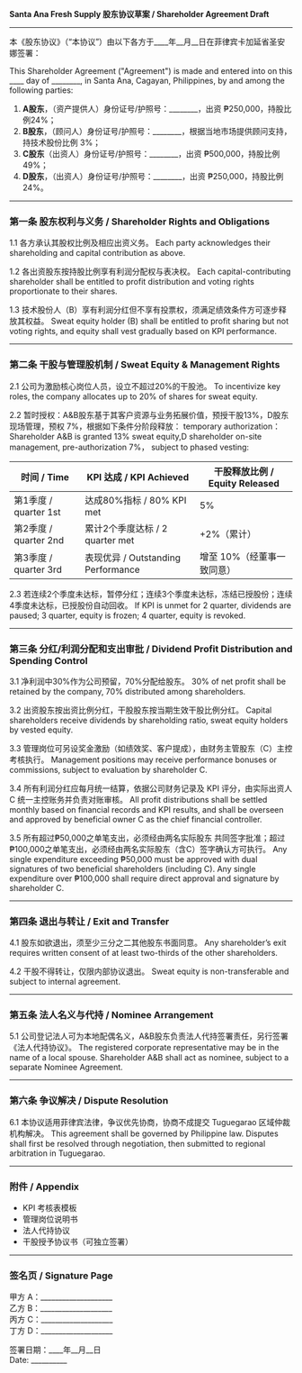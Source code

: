 **Santa Ana Fresh Supply 股东协议草案 / Shareholder Agreement Draft**

---

本《股东协议》（“本协议”）由以下各方于\_\_\_\_年\_\_月\_\_日在菲律宾卡加延省圣安娜签署：

This Shareholder Agreement ("Agreement") is made and entered into on this \_\_\_\_ day of \_\_\_\_\_\_\_\_, in Santa Ana, Cagayan, Philippines, by and among the following parties:

1. **A股东**，（资产提供人）身份证号/护照号：\_\_\_\_\_\_\_\_，出资 ₱250,000，持股比例24%；
2. **B股东**，（顾问人）身份证号/护照号：\_\_\_\_\_\_\_\_，根据当地市场提供顾问支持，持技术股份比例 3%；
3. **C股东**（出资人）身份证号/护照号：\_\_\_\_\_\_\_\_，出资 ₱500,000，持股比例49%；
4. **D股东**，（出资人）身份证号/护照号：\_\_\_\_\_\_\_\_，出资 ₱250,000，持股比例24%。

---

### 第一条 股东权利与义务 / Shareholder Rights and Obligations

1.1 各方承认其股权比例及相应出资义务。
Each party acknowledges their shareholding and capital contribution as above.

1.2 各出资股东按持股比例享有利润分配权与表决权。
Each capital-contributing shareholder shall be entitled to profit distribution and voting rights proportionate to their shares.

1.3  技术股份人（B）享有利润分红但不享有投票权，须满足绩效条件方可逐步释放其权益。
Sweat equity holder (B) shall be entitled to profit sharing but not voting rights, and equity shall vest gradually based on KPI performance.

---

### 第二条 干股与管理股机制 / Sweat Equity & Management Rights

2.1 公司为激励核心岗位人员，设立不超过20%的干股池。
To incentivize key roles, the company allocates up to 20% of shares for sweat equity.

2.2 暂时授权：A&B股东基于其客户资源与业务拓展价值，预授干股13%，D股东现场管理，预权 7%，根据如下条件分阶段释放：
temporary authorization： Shareholder A&B is granted 13% sweat equity,D shareholder on-site management, pre-authorization 7%， subject to phased vesting:

| 时间 / Time        | KPI 达成 / KPI Achieved          | 干股释放比例 / Equity Released |
| ---------------- | ------------------------------ | ------------------------ |
| 第1季度 / quarter 1st   | 达成80%指标 / 80% KPI met          | 5%                       |
| 第2季度 / quarter 2nd   | 累计2个季度达标 / 2 quarter met          | +2%（累计）                |
| 第3季度 / quarter 3rd | 表现优异 / Outstanding Performance | 增至 10%（经董事一致同意）        |

2.3 若连续2个季度未达标，暂停分红；连续3个季度未达标，冻结已授股份；连续4季度未达标，已授股份自动回收。
If KPI is unmet for 2 quarter, dividends are paused; 3 quarter, equity is frozen; 4 quarter, equity is revoked.

---

### 第三条 分红/利润分配和支出审批 / Dividend Profit Distribution and Spending Control 

3.1 净利润中30%作为公司预留，70%分配给股东。
30% of net profit shall be retained by the company, 70% distributed among shareholders.

3.2 出资股东按出资比例分红，干股股东按当期生效干股比例分红。
Capital shareholders receive dividends by shareholding ratio, sweat equity holders by vested equity.

3.3 管理岗位可另设奖金激励（如绩效奖、客户提成），由财务主管股东（C）主控考核执行。
Management positions may receive performance bonuses or commissions, subject to evaluation by shareholder C.

3.4 所有利润分红应每月统一结算，依据公司财务记录及 KPI 评分，由实际出资人 C 统一主控账务并负责对账审核。
All profit distributions shall be settled monthly based on financial records and KPI results, and shall be overseen and approved by beneficial owner C as the chief financial controller.

3.5 所有超过₱50,000之单笔支出，必须经由两名实际股东 共同签字批准；超过₱100,000之单笔支出，必须经由两名实际股东（含C）签字确认方可执行。
Any single expenditure exceeding ₱50,000 must be approved with dual signatures of two beneficial shareholders (including C). Any single expenditure over ₱100,000 shall require direct approval and signature by shareholder C.

---


### 第四条 退出与转让 / Exit and Transfer

4.1 股东如欲退出，须至少三分之二其他股东书面同意。
Any shareholder’s exit requires written consent of at least two-thirds of the other shareholders.

4.2 干股不得转让，仅限内部协议退出。
Sweat equity is non-transferable and subject to internal agreement.

---

### 第五条 法人名义与代持 / Nominee Arrangement

5.1 公司登记法人可为本地配偶名义，A&B股东负责法人代持签署责任，另行签署《法人代持协议》。
The registered corporate representative may be in the name of a local spouse. Shareholder A&B shall act as nominee, subject to a separate Nominee Agreement.

---

### 第六条 争议解决 / Dispute Resolution

6.1 本协议适用菲律宾法律，争议优先协商，协商不成提交 Tuguegarao 区域仲裁机构解决。
This agreement shall be governed by Philippine law. Disputes shall first be resolved through negotiation, then submitted to regional arbitration in Tuguegarao.

---

### 附件 / Appendix

* KPI 考核表模板
* 管理岗位说明书
* 法人代持协议
* 干股授予协议书（可独立签署）

---

### 签名页 / Signature Page

甲方 A：\_\_\_\_\_\_\_\_\_\_\_\_\_\_\_\_\_\_\_\_  
乙方 B：\_\_\_\_\_\_\_\_\_\_\_\_\_\_\_\_\_\_\_\_  
丙方 C：\_\_\_\_\_\_\_\_\_\_\_\_\_\_\_\_\_\_\_\_  
丁方 D：\_\_\_\_\_\_\_\_\_\_\_\_\_\_\_\_\_\_\_\_  

签署日期：\_\_\_\_年\_\_月\_\_日  
Date: \_\_\_\_\_\_\_\_\_\_  

